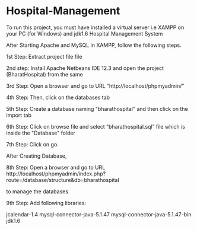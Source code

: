 # Hospital-Management
To run this project, you must have installed a virtual server i.e XAMPP on your PC (for Windows) and jdk1.6 Hospital Management System

After Starting Apache and MySQL in XAMPP, follow the following steps.

1st Step: Extract project file file

2nd step: Install Apache Netbeans IDE 12.3 and open the project (BharatHospital) from the same

3rd Step: Open a browser and go to URL “http://localhost/phpmyadmin/”

4th Step: Then, click on the databases tab

5th Step: Create a database naming "bharathospital" and then click on the import tab

6th Step: Click on browse file and select “bharathospital.sql” file which is inside the "Database" folder

7th Step: Click on go.

After Creating Database,

8th Step: Open a browser and go to URL
 http://localhost/phpmyadmin/index.php?route=/database/structure&db=bharathospital

to manage the databases

9th Step:
Add following libraries:

jcalendar-1.4
mysql-connector-java-5.1.47
mysql-connector-java-5.1.47-bin
jdk1.6



